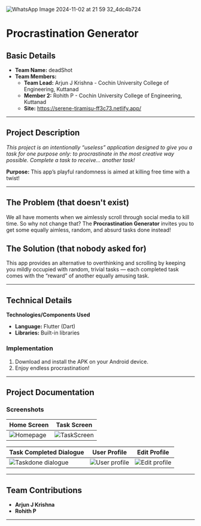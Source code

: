 
![WhatsApp Image 2024-11-02 at 21 59 32_4dc4b724](https://github.com/user-attachments/assets/ca392cbd-0b1c-4fae-aa14-a00de16f1c9b)

# **Procrastination Generator**

## **Basic Details**

- **Team Name:** deadShot
- **Team Members:**
  - **Team Lead:** Arjun J Krishna - Cochin University College of Engineering, Kuttanad
  - **Member 2:** Rohith P - Cochin University College of Engineering, Kuttanad
  - **Site:** https://serene-tiramisu-ff3c73.netlify.app/

---

## **Project Description**

_This project is an intentionally “useless” application designed to give you a task for one purpose only: to procrastinate in the most creative way possible. Complete a task to receive… another task!_

**Purpose:** This app’s playful randomness is aimed at killing free time with a twist!

---

## **The Problem (that doesn't exist)**

We all have moments when we aimlessly scroll through social media to kill time. So why not change that? The **Procrastination Generator** invites you to get some equally aimless, random, and absurd tasks done instead!

## **The Solution (that nobody asked for)**

This app provides an alternative to overthinking and scrolling by keeping you mildly occupied with random, trivial tasks — each completed task comes with the “reward” of another equally amusing task. 

---

## **Technical Details**

**Technologies/Components Used**

- **Language:** Flutter (Dart)
- **Libraries:** Built-in libraries

### **Implementation**

1. Download and install the APK on your Android device.
2. Enjoy endless procrastination!

---

## **Project Documentation**

### **Screenshots**

| Home Screen                                   | Task Screen                                   |
|-----------------------------------------------|-----------------------------------------------|
| ![Homepage](https://github.com/user-attachments/assets/d3dfe15d-11b7-4f4c-8381-3958ef659750) | ![TaskScreen](https://github.com/user-attachments/assets/eaa23053-87a6-475c-aefa-60956344caf9) |

| Task Completed Dialogue                       | User Profile                                  | Edit Profile                                  |
|-----------------------------------------------|-----------------------------------------------|-----------------------------------------------|
| ![Taskdone dialogue](https://github.com/user-attachments/assets/2a0f04c1-0d1f-469e-bea7-624050a35daa) | ![User profile](https://github.com/user-attachments/assets/5ac82f82-f13d-488b-b906-94c8ff13556e) | ![Edit profile](https://github.com/user-attachments/assets/a3f4bc31-a3f1-4b60-8236-4100bb7ae88a) |

---

## **Team Contributions**

- **Arjun J Krishna** 
- **Rohith P** 

---

